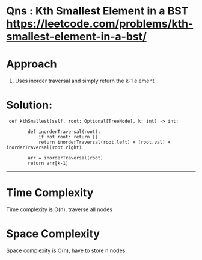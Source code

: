 # Qns : Kth Smallest Element in a BST https://leetcode.com/problems/kth-smallest-element-in-a-bst/

# Approach
1) Uses inorder traversal and simply return the k-1 element

# Solution:
```
 def kthSmallest(self, root: Optional[TreeNode], k: int) -> int:

        def inorderTraversal(root):
            if not root: return []
            return inorderTraversal(root.left) + [root.val] + inorderTraversal(root.right)

        arr = inorderTraversal(root)
        return arr[k-1]             
```
---

# Time Complexity
Time complexity is O(n), traverse all nodes

# Space Complexity
Space complexity is O(n), have to store n nodes.